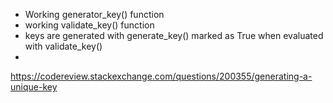 * Working generator_key() function
* working validate_key() function
* keys are generated with generate_key() marked as True when evaluated with validate_key()
*  


https://codereview.stackexchange.com/questions/200355/generating-a-unique-key